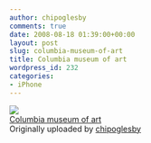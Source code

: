 ```yaml
---
author: chipoglesby
comments: true
date: 2008-08-18 01:39:00+00:00
layout: post
slug: columbia-museum-of-art
title: Columbia museum of art
wordpress_id: 232
categories:
- iPhone
---
```


[![](http://farm4.static.flickr.com/3230/2772359391_dec0cfb200.jpg)](http://www.flickr.com/photos/chipoglesby/2772359391/)  
[Columbia museum of art](http://www.flickr.com/photos/chipoglesby/2772359391/)  
Originally uploaded by [chipoglesby](http://www.flickr.com/people/chipoglesby/)

  

